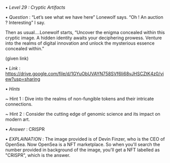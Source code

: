 • *Level 29 : Cryptic Artifacts*

• *Question* : “Let’s see what we have here” Lonewolf says. “Oh ! An auction ? Interesting” I say. 

Then as usual….Lonewolf starts, “Uncover the enigma concealed within this cryptic image. A hidden identity awaits your deciphering prowess. Venture into the realms of digital innovation and unlock the mysterious essence concealed within.” 

(given link)

• *Link* : https://drive.google.com/file/d/1GYuObUVAYN758SVf6Ii68vJHSCZtK4z0/view?usp=sharing

• *Hints*

~ Hint 1 : Dive into the realms of non-fungible tokens and their intricate connections.

~ Hint 2 : Consider the cutting edge of genomic science and its impact on modern art.

• *Answer* : CRISPR

• *EXPLAINATION* : The image provided is of Devin Finzer, who is the CEO of OpenSea. Now OpenSea is a NFT marketplace. So when you'll search the number provided in background of the image, you'll get a NFT labelled as "CRISPR", which is the answer.
